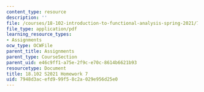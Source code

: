 ```yaml
---
content_type: resource
description: ''
file: /courses/18-102-introduction-to-functional-analysis-spring-2021/7948d3acefd999f58c2a029e956d25e0_MIT18_102s21_hw7.pdf
file_type: application/pdf
learning_resource_types:
- Assignments
ocw_type: OCWFile
parent_title: Assignments
parent_type: CourseSection
parent_uid: e46c9ff1-a75e-2f9c-e70c-8614b6621b93
resourcetype: Document
title: 18.102 S2021 Homework 7
uid: 7948d3ac-efd9-99f5-8c2a-029e956d25e0
---
```

